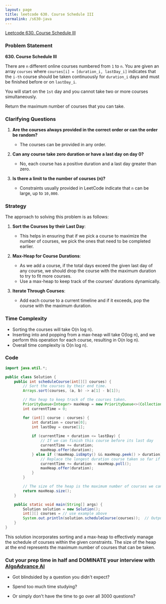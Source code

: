 ```yaml
---
layout: page
title: leetcode 630. Course Schedule III
permalink: /s630-java
---
```

[Leetcode 630. Course Schedule III](https://algoadvance.github.io/algoadvance/l630)
### Problem Statement

**630. Course Schedule III**

There are `n` different online courses numbered from `1` to `n`. You are given an array `courses` where `courses[i] = [duration_i, lastDay_i]` indicates that the `i-th` course should be taken continuously for `duration_i` days and must be finished before or on `lastDay_i`.

You will start on the `1st` day and you cannot take two or more courses simultaneously.

Return the maximum number of courses that you can take.

### Clarifying Questions

1. **Are the courses always provided in the correct order or can the order be random?**
   - The courses can be provided in any order.

2. **Can any course take zero duration or have a last day on day 0?**
   - No, each course has a positive duration and a last day greater than zero.

3. **Is there a limit to the number of courses (n)?**
   - Constraints usually provided in LeetCode indicate that `n` can be large, up to `10,000`.

### Strategy

The approach to solving this problem is as follows:

1. **Sort the Courses by their Last Day**: 
   - This helps in ensuring that if we pick a course to maximize the number of courses, we pick the ones that need to be completed earlier.

2. **Max-Heap for Course Durations**:
   - As we add a course, if the total days exceed the given last day of any course, we should drop the course with the maximum duration to try to fit more courses.
   - Use a max-heap to keep track of the courses' durations dynamically.

3. **Iterate Through Courses**:
   - Add each course to a current timeline and if it exceeds, pop the course with the maximum duration.

### Time Complexity
- Sorting the courses will take O(n log n).
- Inserting into and popping from a max-heap will take O(log n), and we perform this operation for each course, resulting in O(n log n).
- Overall time complexity is O(n log n).

### Code

```java
import java.util.*;

public class Solution {
    public int scheduleCourse(int[][] courses) {
        // Sort the courses by their end time.
        Arrays.sort(courses, (a, b) -> a[1] - b[1]);

        // Max heap to keep track of the courses taken.
        PriorityQueue<Integer> maxHeap = new PriorityQueue<>(Collections.reverseOrder());
        int currentTime = 0;

        for (int[] course : courses) {
            int duration = course[0];
            int lastDay = course[1];
            
            if (currentTime + duration <= lastDay) {
                // If we can finish this course before its last day
                currentTime += duration;
                maxHeap.offer(duration);
            } else if (!maxHeap.isEmpty() && maxHeap.peek() > duration) {
                // Replace the longest duration course taken so far if the current course is shorter
                currentTime += duration - maxHeap.poll();
                maxHeap.offer(duration);
            }
        }

        // The size of the heap is the maximum number of courses we can take
        return maxHeap.size();
    }

    public static void main(String[] args) {
        Solution solution = new Solution();
        int[][] courses = // use example above
        System.out.println(solution.scheduleCourse(courses));  // Output: 3
    }
}
```

This solution incorporates sorting and a max-heap to effectively manage the schedule of courses within the given constraints. The size of the heap at the end represents the maximum number of courses that can be taken.


### Cut your prep time in half and DOMINATE your interview with [AlgoAdvance AI](https://algoAdvance.com)

- Got blindsided by a question you didn't expect?

- Spend too much time studying?

- Or simply don't have the time to go over all 3000 questions?

